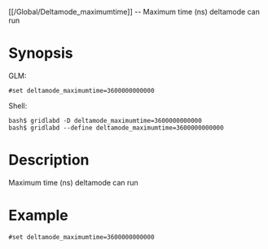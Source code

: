 [[/Global/Deltamode_maximumtime]] -- Maximum time (ns) deltamode can run

# Synopsis

GLM:

~~~
#set deltamode_maximumtime=3600000000000
~~~

Shell:

~~~
bash$ gridlabd -D deltamode_maximumtime=3600000000000
bash$ gridlabd --define deltamode_maximumtime=3600000000000
~~~

# Description

Maximum time (ns) deltamode can run

# Example

~~~
#set deltamode_maximumtime=3600000000000
~~~
